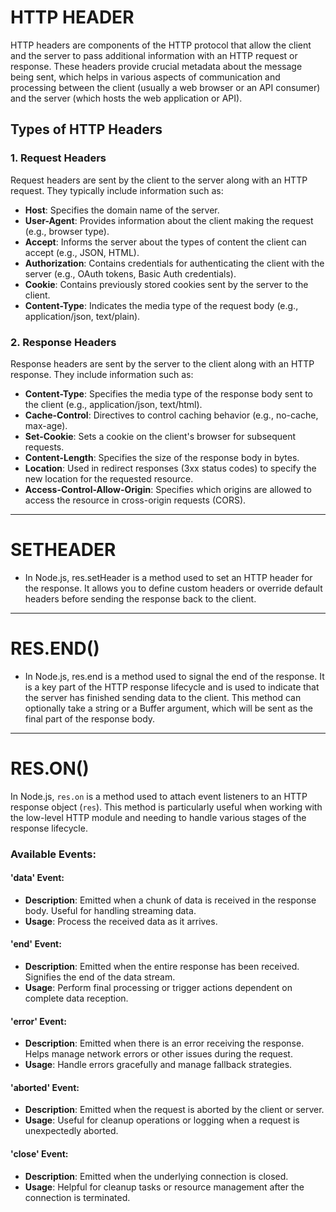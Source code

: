 # HTTP HEADER

HTTP headers are components of the HTTP protocol that allow the client and the server to pass additional information with an HTTP request or response. These headers provide crucial metadata about the message being sent, which helps in various aspects of communication and processing between the client (usually a web browser or an API consumer) and the server (which hosts the web application or API).

## Types of HTTP Headers

### 1. Request Headers

Request headers are sent by the client to the server along with an HTTP request. They typically include information such as:

- **Host**: Specifies the domain name of the server.
- **User-Agent**: Provides information about the client making the request (e.g., browser type).
- **Accept**: Informs the server about the types of content the client can accept (e.g., JSON, HTML).
- **Authorization**: Contains credentials for authenticating the client with the server (e.g., OAuth tokens, Basic Auth credentials).
- **Cookie**: Contains previously stored cookies sent by the server to the client.
- **Content-Type**: Indicates the media type of the request body (e.g., application/json, text/plain).

### 2. Response Headers

Response headers are sent by the server to the client along with an HTTP response. They include information such as:

- **Content-Type**: Specifies the media type of the response body sent to the client (e.g., application/json, text/html).
- **Cache-Control**: Directives to control caching behavior (e.g., no-cache, max-age).
- **Set-Cookie**: Sets a cookie on the client's browser for subsequent requests.
- **Content-Length**: Specifies the size of the response body in bytes.
- **Location**: Used in redirect responses (3xx status codes) to specify the new location for the requested resource.
- **Access-Control-Allow-Origin**: Specifies which origins are allowed to access the resource in cross-origin requests (CORS).

---

# SETHEADER

- In Node.js, res.setHeader is a method used to set an HTTP header for the response. It allows you to define custom headers or override default headers before sending the response back to the client.

---

# RES.END()

- In Node.js, res.end is a method used to signal the end of the response. It is a key part of the HTTP response lifecycle and is used to indicate that the server has finished sending data to the client. This method can optionally take a string or a Buffer argument, which will be sent as the final part of the response body.

---

# RES.ON()

In Node.js, `res.on` is a method used to attach event listeners to an HTTP response object (`res`). This method is particularly useful when working with the low-level HTTP module and needing to handle various stages of the response lifecycle.

### Available Events:

#### 'data' Event:

- **Description**: Emitted when a chunk of data is received in the response body. Useful for handling streaming data.
- **Usage**: Process the received data as it arrives.

#### 'end' Event:

- **Description**: Emitted when the entire response has been received. Signifies the end of the data stream.
- **Usage**: Perform final processing or trigger actions dependent on complete data reception.

#### 'error' Event:

- **Description**: Emitted when there is an error receiving the response. Helps manage network errors or other issues during the request.
- **Usage**: Handle errors gracefully and manage fallback strategies.

#### 'aborted' Event:

- **Description**: Emitted when the request is aborted by the client or server.
- **Usage**: Useful for cleanup operations or logging when a request is unexpectedly aborted.

#### 'close' Event:

- **Description**: Emitted when the underlying connection is closed.
- **Usage**: Helpful for cleanup tasks or resource management after the connection is terminated.
